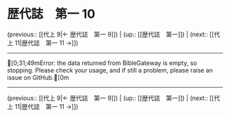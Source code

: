 # 歴代誌　第一 10

(previous:: [[代上 9|← 歴代誌　第一 9]]) | (up:: [[歴代誌　第一]]) | (next:: [[代上 11|歴代誌　第一 11 →]])

***
[0;31;49mError: the data returned from BibleGateway is empty, so stopping. Please check your usage, and if still a problem, please raise an issue on GitHub.[0m

***

(previous:: [[代上 9|← 歴代誌　第一 9]]) | (up:: [[歴代誌　第一]]) | (next:: [[代上 11|歴代誌　第一 11 →]])
